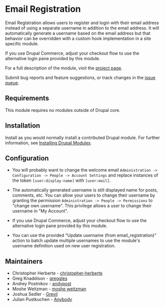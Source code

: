 # Email Registration

Email Registration allows users to register and login with their email address
instead of using a separate username in addition to the email address. It will
automatically generate a username based on the email address but that behavior
can be overridden with a custom hook implementation in a site specific module.

If you use Drupal Commerce, adjust your checkout flow to use the alternative
login pane provided by this module.

For a full description of the module, visit the
[project page](https://www.drupal.org/project/email_registration).

Submit bug reports and feature suggestions, or track changes in the
[issue queue](https://www.drupal.org/project/issues/email_registration).

## Requirements

This module requires no modules outside of Drupal core.


## Installation

Install as you would normally install a contributed Drupal module. For further
information, see
[Installing Drupal Modules](https://www.drupal.org/docs/extending-drupal/installing-drupal-modules).


## Configuration

- You will probably want to change the welcome email `Administration
  -> Configuration -> People -> Account Settings` and replace instances of the
  token `[user:display-name]` with `[user:mail]`.

- The automatically generated username is still displayed name for posts,
  comments, etc. You can allow your users to change their username by granting
  the permission `Administration -> People -> Permissions` to "change own
  username". This privilege allows a user to change their username in "My
  Account".

- If you use Drupal Commerce, adjust your checkout flow to use the alternative
  login pane provided by this module.

- You can use the provided "Update username (from email_registration)" action
  to batch update multiple usernames to use the module's username definition
  used on new user registration.


## Maintainers

- Christopher Herberte - [christopher-herberte](https://www.drupal.org/u/christopher-herberte)
- Greg Knaddison - [greggles](https://www.drupal.org/u/greggles)
- Andrey Postnikov - [andypost](https://www.drupal.org/u/andypost)
- Moshe Weitzman - [moshe weitzman](https://www.drupal.org/u/moshe-weitzman)
- Joshua Sedler - [Grevil](https://www.drupal.org/u/grevil)
- Julian Pustkuchen - [Anybody](https://www.drupal.org/u/anybody)
